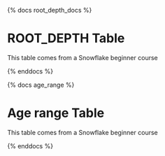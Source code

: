 {% docs root_depth_docs %}

# ROOT_DEPTH Table
This table comes from a Snowflake beginner course

{% enddocs %}

{% docs age_range %}

# Age range Table
This table comes from a Snowflake beginner course

{% enddocs %}